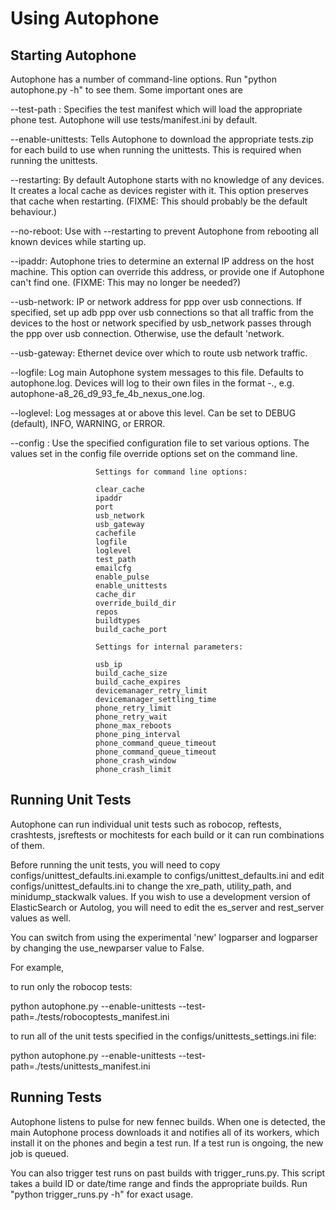 Using Autophone
===============

Starting Autophone
------------------

Autophone has a number of command-line options. Run "python autophone.py -h"
to see them. Some important ones are

--test-path <testpath>: Specifies the test manifest which will load the
                        appropriate phone test. Autophone will use
                        tests/manifest.ini by default.

--enable-unittests: Tells Autophone to download the appropriate tests.zip
                    for each build to use when running the unittests. This
                    is required when running the unittests.

--restarting: By default Autophone starts with no knowledge of any devices.
              It creates a local cache as devices register with it. This
              option preserves that cache when restarting.
              (FIXME: This should probably be the default behaviour.)

--no-reboot: Use with --restarting to prevent Autophone from rebooting
             all known devices while starting up.

--ipaddr: Autophone tries to determine an external IP address on the host
          machine. This option can override this address, or provide one
          if Autophone can't find one. (FIXME: This may no longer be
          needed?)

--usb-network: IP or network address for ppp over usb connections.
               If specified, set up adb ppp over usb
               connections so that all traffic from the
               devices to the host or network specified by
               usb_network passes through the ppp over usb
               connection. Otherwise, use the default 'network.

--usb-gateway: Ethernet device over which to route usb network traffic.

--logfile: Log main Autophone system messages to this file. Defaults to
           autophone.log. Devices will log to their own files in the
           format <logfile base>-<phone id>.<logfile extension>, e.g.
           autophone-a8_26_d9_93_fe_4b_nexus_one.log.

--loglevel: Log messages at or above this level. Can be set to
            DEBUG (default), INFO, WARNING, or ERROR.

--config <configfile>: Use the specified configuration file to set various
                       options. The values set in the config file override
                       options set on the command line.

                       Settings for command line options:

                       clear_cache
                       ipaddr
                       port
                       usb_network
                       usb_gateway
                       cachefile
                       logfile
                       loglevel
                       test_path
                       emailcfg
                       enable_pulse
                       enable_unittests
                       cache_dir
                       override_build_dir
                       repos
                       buildtypes
                       build_cache_port

                       Settings for internal parameters:

                       usb_ip
                       build_cache_size
                       build_cache_expires
                       devicemanager_retry_limit
                       devicemanager_settling_time
                       phone_retry_limit
                       phone_retry_wait
                       phone_max_reboots
                       phone_ping_interval
                       phone_command_queue_timeout
                       phone_command_queue_timeout
                       phone_crash_window
                       phone_crash_limit

Running Unit Tests
------------------

Autophone can run individual unit tests such as robocop, reftests,
crashtests, jsreftests or mochitests for each build or it can run combinations of
them.

Before running the unit tests, you will need to copy
configs/unittest_defaults.ini.example to configs/unittest_defaults.ini
and edit configs/unittest_defaults.ini to change the xre_path,
utility_path, and minidump_stackwalk values. If you wish to use a
development version of ElasticSearch or Autolog, you will need to edit
the es_server and rest_server values as well.

You can switch from using the experimental 'new' logparser and
logparser by changing the use_newparser value to False.

For example,

to run only the robocop tests:

python autophone.py --enable-unittests --test-path=./tests/robocoptests_manifest.ini

to run all of the unit tests specified in the configs/unittests_settings.ini file:

python autophone.py --enable-unittests --test-path=./tests/unittests_manifest.ini


Running Tests
-------------

Autophone listens to pulse for new fennec builds. When one is detected,
the main Autophone process downloads it and notifies all of its workers,
which install it on the phones and begin a test run. If a test run is
ongoing, the new job is queued.

You can also trigger test runs on past builds with trigger_runs.py. This
script takes a build ID or date/time range and finds the appropriate builds.
Run "python trigger_runs.py -h" for exact usage.
